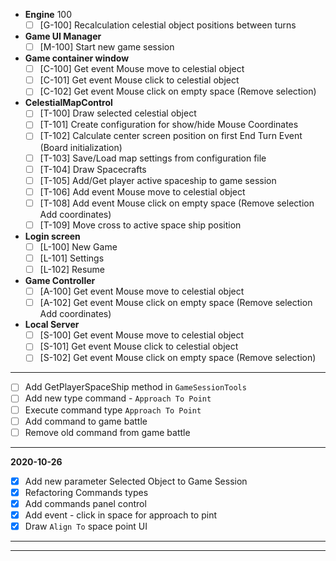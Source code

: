 ﻿- __Engine__ 100
    - [ ] [G-100] Recalculation celestial object positions between turns
    
- __Game UI Manager__
	- [ ] [M-100] Start new game session
    
- __Game container window__
    - [ ] [C-100] Get event Mouse move to celestial object
    - [ ] [C-101] Get event Mouse click to celestial object
    - [ ] [C-102] Get event Mouse click on empty space (Remove selection)

- __CelestialMapControl__
    - [ ] [T-100] Draw selected celestial object
    - [ ] [T-101] Create configuration for show/hide Mouse Coordinates
    - [ ] [T-102] Calculate center screen position on first End Turn Event (Board initialization)
    - [ ] [T-103] Save/Load map settings from configuration file
    - [ ] [T-104] Draw Spacecrafts
    - [ ] [T-105] Add/Get player active spaceship to game session
    - [ ] [T-106] Add event Mouse move to celestial object
    - [ ] [T-108] Add event Mouse click on empty space (Remove selection Add coordinates)
    - [ ] [T-109] Move cross to active space ship position
	
- __Login screen__
	- [ ] [L-100] New Game
	- [ ] [L-101] Settings
	- [ ] [L-102] Resume

- __Game Controller__
    - [ ] [A-100] Get event Mouse move to celestial object
    - [ ] [A-102] Get event Mouse click on empty space (Remove selection Add coordinates)   
          
- __Local Server__
    - [ ] [S-100] Get event Mouse move to celestial object
    - [ ] [S-101] Get event Mouse click to celestial object
    - [ ] [S-102] Get event Mouse click on empty space (Remove selection)  

---

- [ ] Add GetPlayerSpaceShip method in `GameSessionTools`
- [ ] Add new type command - `Approach To Point` 
- [ ] Execute command type `Approach To Point`
- [ ] Add command to game battle
- [ ] Remove old command from game battle

---
__2020-10-26__

- [x] Add new parameter Selected Object to Game Session
- [x] Refactoring Commands types
- [x] Add commands panel control
- [x] Add event - click in space for approach to pint    
- [x] Draw `Align To` space point UI
---


---



